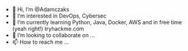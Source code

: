 - 👋 Hi, I’m @Adamczaks
- 👀 I’m interested in DevOps, Cybersec
- 🌱 I’m currently learning Python, Java, Docker, AWS and in free time (yeah right!) tryhackme.com
- 💞️ I’m looking to collaborate on ...
- 📫 How to reach me ...

<!---
Adamczaks/Adamczaks is a ✨ special ✨ repository because its `README.md` (this file) appears on your GitHub profile.
You can click the Preview link to take a look at your changes.
--->
